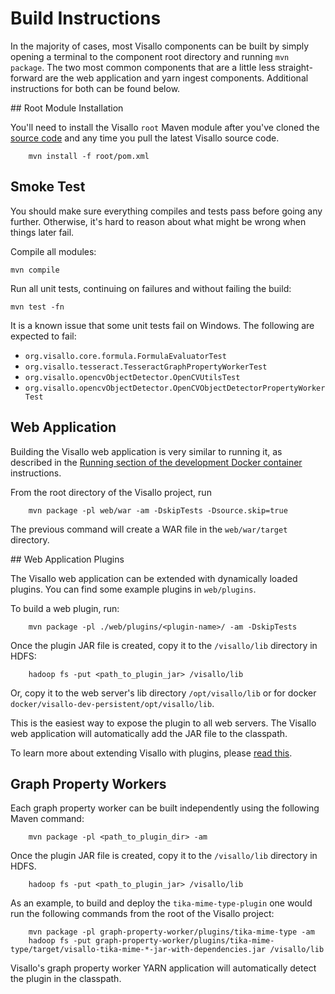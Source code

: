 # Build Instructions

In the majority of cases, most Visallo components can be built by simply opening a terminal to the component root directory and running `mvn package`. The two most common components that are a little less straight-forward are the web application and yarn ingest components. Additional instructions for both can be found below.

<a name="root-module"/>
## Root Module Installation

You'll need to install the Visallo `root` Maven module after you've cloned the [source code](source-code.md) and any time you pull the latest Visallo source code.

        mvn install -f root/pom.xml

## Smoke Test

You should make sure everything compiles and tests pass before going any further. Otherwise, it's hard to reason about what might be wrong when things later fail.

Compile all modules:

    mvn compile

Run all unit tests, continuing on failures and without failing the build:

    mvn test -fn

It is a known issue that some unit tests fail on Windows. The following are expected to fail:
* `org.visallo.core.formula.FormulaEvaluatorTest`
* `org.visallo.tesseract.TesseractGraphPropertyWorkerTest`
* `org.visallo.opencvObjectDetector.OpenCVUtilsTest`
* `org.visallo.opencvObjectDetector.OpenCVObjectDetectorPropertyWorkerTest`

## Web Application

Building the Visallo web application is very similar to running it, as described in the [Running section of the development Docker container](dev-docker-image.md#running) instructions.

From the root directory of the Visallo project, run

        mvn package -pl web/war -am -DskipTests -Dsource.skip=true

The previous command will create a WAR file in the `web/war/target` directory.

<a name="web-plugin"/>
## Web Application Plugins

The Visallo web application can be extended with dynamically loaded plugins. You can find some example plugins in `web/plugins`.

To build a web plugin, run:

        mvn package -pl ./web/plugins/<plugin-name>/ -am -DskipTests

Once the plugin JAR file is created, copy it to the `/visallo/lib` directory in HDFS:

        hadoop fs -put <path_to_plugin_jar> /visallo/lib

Or, copy it to the web server's lib directory `/opt/visallo/lib` or for docker `docker/visallo-dev-persistent/opt/visallo/lib`.

This is the easiest way to expose the plugin to all web servers. The Visallo web application will automatically add the JAR file to the classpath.

To learn more about extending Visallo with plugins, please [read this](../extension-points/index.md).


## Graph Property Workers

Each graph property worker can be built independently using the following Maven command:

        mvn package -pl <path_to_plugin_dir> -am

Once the plugin JAR file is created, copy it to the `/visallo/lib` directory in HDFS.

        hadoop fs -put <path_to_plugin_jar> /visallo/lib

As an example, to build and deploy the `tika-mime-type-plugin` one would run the following commands from the root of
the Visallo project:

        mvn package -pl graph-property-worker/plugins/tika-mime-type -am
        hadoop fs -put graph-property-worker/plugins/tika-mime-type/target/visallo-tika-mime-*-jar-with-dependencies.jar /visallo/lib

Visallo's graph property worker YARN application  will automatically detect the plugin in the classpath.
